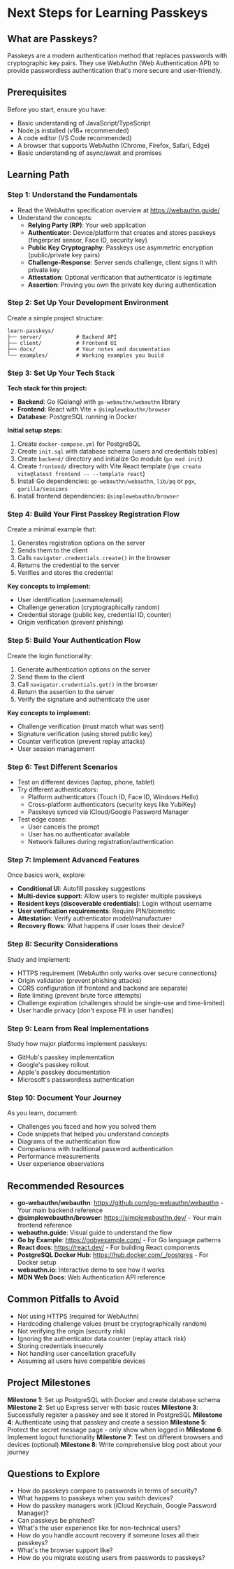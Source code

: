 # Next Steps for Learning Passkeys

## What are Passkeys?
Passkeys are a modern authentication method that replaces passwords with cryptographic key pairs. They use WebAuthn (Web Authentication API) to provide passwordless authentication that's more secure and user-friendly.

## Prerequisites
Before you start, ensure you have:
- Basic understanding of JavaScript/TypeScript
- Node.js installed (v18+ recommended)
- A code editor (VS Code recommended)
- A browser that supports WebAuthn (Chrome, Firefox, Safari, Edge)
- Basic understanding of async/await and promises

## Learning Path

### Step 1: Understand the Fundamentals
- Read the WebAuthn specification overview at https://webauthn.guide/
- Understand the concepts:
  - **Relying Party (RP)**: Your web application
  - **Authenticator**: Device/platform that creates and stores passkeys (fingerprint sensor, Face ID, security key)
  - **Public Key Cryptography**: Passkeys use asymmetric encryption (public/private key pairs)
  - **Challenge-Response**: Server sends challenge, client signs it with private key
  - **Attestation**: Optional verification that authenticator is legitimate
  - **Assertion**: Proving you own the private key during authentication

### Step 2: Set Up Your Development Environment
Create a simple project structure:
```
learn-passkeys/
├── server/           # Backend API
├── client/           # Frontend UI
├── docs/             # Your notes and documentation
└── examples/         # Working examples you build
```

### Step 3: Set Up Your Tech Stack
**Tech stack for this project:**
- **Backend**: Go (Golang) with `go-webauthn/webauthn` library
- **Frontend**: React with Vite + `@simplewebauthn/browser`
- **Database**: PostgreSQL running in Docker

**Initial setup steps:**
1. Create `docker-compose.yml` for PostgreSQL
2. Create `init.sql` with database schema (users and credentials tables)
3. Create `backend/` directory and initialize Go module (`go mod init`)
4. Create `frontend/` directory with Vite React template (`npm create vite@latest frontend -- --template react`)
5. Install Go dependencies: `go-webauthn/webauthn`, `lib/pq` or `pgx`, `gorilla/sessions`
6. Install frontend dependencies: `@simplewebauthn/browser`

### Step 4: Build Your First Passkey Registration Flow
Create a minimal example that:
1. Generates registration options on the server
2. Sends them to the client
3. Calls `navigator.credentials.create()` in the browser
4. Returns the credential to the server
5. Verifies and stores the credential

**Key concepts to implement:**
- User identification (username/email)
- Challenge generation (cryptographically random)
- Credential storage (public key, credential ID, counter)
- Origin verification (prevent phishing)

### Step 5: Build Your Authentication Flow
Create the login functionality:
1. Generate authentication options on the server
2. Send them to the client
3. Call `navigator.credentials.get()` in the browser
4. Return the assertion to the server
5. Verify the signature and authenticate the user

**Key concepts to implement:**
- Challenge verification (must match what was sent)
- Signature verification (using stored public key)
- Counter verification (prevent replay attacks)
- User session management

### Step 6: Test Different Scenarios
- Test on different devices (laptop, phone, tablet)
- Try different authenticators:
  - Platform authenticators (Touch ID, Face ID, Windows Hello)
  - Cross-platform authenticators (security keys like YubiKey)
  - Passkeys synced via iCloud/Google Password Manager
- Test edge cases:
  - User cancels the prompt
  - User has no authenticator available
  - Network failures during registration/authentication

### Step 7: Implement Advanced Features
Once basics work, explore:
- **Conditional UI**: Autofill passkey suggestions
- **Multi-device support**: Allow users to register multiple passkeys
- **Resident keys (discoverable credentials)**: Login without username
- **User verification requirements**: Require PIN/biometric
- **Attestation**: Verify authenticator model/manufacturer
- **Recovery flows**: What happens if user loses their device?

### Step 8: Security Considerations
Study and implement:
- HTTPS requirement (WebAuthn only works over secure connections)
- Origin validation (prevent phishing attacks)
- CORS configuration (if frontend and backend are separate)
- Rate limiting (prevent brute force attempts)
- Challenge expiration (challenges should be single-use and time-limited)
- User handle privacy (don't expose PII in user handles)

### Step 9: Learn from Real Implementations
Study how major platforms implement passkeys:
- GitHub's passkey implementation
- Google's passkey rollout
- Apple's passkey documentation
- Microsoft's passwordless authentication

### Step 10: Document Your Journey
As you learn, document:
- Challenges you faced and how you solved them
- Code snippets that helped you understand concepts
- Diagrams of the authentication flow
- Comparisons with traditional password authentication
- Performance measurements
- User experience observations

## Recommended Resources
- **go-webauthn/webauthn**: https://github.com/go-webauthn/webauthn - Your main backend reference
- **@simplewebauthn/browser**: https://simplewebauthn.dev/ - Your main frontend reference
- **webauthn.guide**: Visual guide to understand the flow
- **Go by Example**: https://gobyexample.com/ - For Go language patterns
- **React docs**: https://react.dev/ - For building React components
- **PostgreSQL Docker Hub**: https://hub.docker.com/_/postgres - For Docker setup
- **webauthn.io**: Interactive demo to see how it works
- **MDN Web Docs**: Web Authentication API reference

## Common Pitfalls to Avoid
- Not using HTTPS (required for WebAuthn)
- Hardcoding challenge values (must be cryptographically random)
- Not verifying the origin (security risk)
- Ignoring the authenticator data counter (replay attack risk)
- Storing credentials insecurely
- Not handling user cancellation gracefully
- Assuming all users have compatible devices

## Project Milestones
**Milestone 1**: Set up PostgreSQL with Docker and create database schema
**Milestone 2**: Set up Express server with basic routes
**Milestone 3**: Successfully register a passkey and see it stored in PostgreSQL
**Milestone 4**: Authenticate using that passkey and create a session
**Milestone 5**: Protect the secret message page - only show when logged in
**Milestone 6**: Implement logout functionality
**Milestone 7**: Test on different browsers and devices (optional)
**Milestone 8**: Write comprehensive blog post about your journey

## Questions to Explore
- How do passkeys compare to passwords in terms of security?
- What happens to passkeys when you switch devices?
- How do passkey managers work (iCloud Keychain, Google Password Manager)?
- Can passkeys be phished?
- What's the user experience like for non-technical users?
- How do you handle account recovery if someone loses all their passkeys?
- What's the browser support like?
- How do you migrate existing users from passwords to passkeys?
